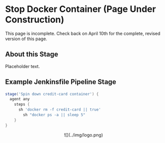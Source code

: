 # Stop Docker Container (Page Under Construction)

This page is incomplete. Check back on April 10th for the complete, revised version of this page.

## About this Stage
Placeholder text.

## Example Jenkinsfile Pipeline Stage
```groovy
stage('Spin down credit-card container') {
  agent any
    steps {
      sh 'docker rm -f credit-card || true'
        sh "docker ps -a || sleep 5"
    }
}
```

<center id="footer">
  ![](../img/logo.png)
</center>
